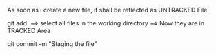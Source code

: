 As soon as i create a new file, it shall be reflected as UNTRACKED File.

git add. ==> select all files in the working directory ==> Now they are in TRACKED Area

git commit -m "Staging the file"